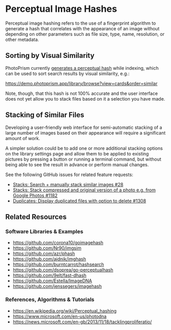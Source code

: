 # Perceptual Image Hashes

Perceptual image hashing refers to the use of a fingerprint algorithm to generate a hash that correlates with the appearance of an image without depending on other parameters such as file size, type, name, resolution, or other metadata.

## Sorting by Visual Similarity

PhotoPrism currently [generates a perceptual hash](https://github.com/photoprism/photoprism/blob/develop/pkg/colors/lightmap.go) while indexing, which can be used to sort search results by visual similarity, e.g.:

<https://demo.photoprism.app/library/browse?view=cards&order=similar>

Note, though, that this hash is not 100% accurate and the user interface does not yet allow you to stack files based on it a selection you have made.

## Stacking of Similar Files

Developing a user-friendly web interface for semi-automatic stacking of a large number of images based on their appearance will require a significant amount of work.

A simpler solution could be to add one or more additional stacking options on the library settings page and allow them to be applied to existing pictures by pressing a button or running a terminal command, but without being able to see the result in advance or perform manual changes.

See the following GitHub issues for related feature requests:

- [Stacks: Search + manually stack similar images #28](https://github.com/photoprism/photoprism/issues/28)
- [Stacks: Stack compressed and original version of a photo e.g. from Google Photos #1182](https://github.com/photoprism/photoprism/issues/1182)
- [Duplicates: Display duplicated files with option to delete #1308](https://github.com/photoprism/photoprism/issues/1308)

## Related Resources

### Software Libraries & Examples

- https://github.com/corona10/goimagehash
- https://github.com/Nr90/imgsim
- https://github.com/azr/phash
- https://github.com/ajdnik/imghash
- https://github.com/burntcarrot/hashsearch
- https://github.com/dsoprea/go-perceptualhash
- https://github.com/9elt/fast-dhash
- https://github.com/Estella/ImageDNA
- https://github.com/jenssegers/imagehash

### References, Algorithms & Tutorials

- https://en.wikipedia.org/wiki/Perceptual_hashing
- https://www.microsoft.com/en-us/photodna
- https://news.microsoft.com/en-gb/2013/11/18/tacklingproliferatio/
